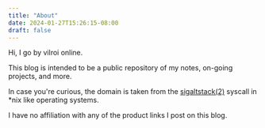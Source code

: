 ```yaml
---
title: "About"
date: 2024-01-27T15:26:15-08:00
draft: false
---
```


Hi, I go by vilroi online.

This blog is intended to be a public repository of my notes, on-going projects, and more.

In case you're curious, the domain is taken from the [sigaltstack(2)](https://www.man7.org/linux/man-pages/man2/sigaltstack.2.html) syscall in \*nix like operating systems.

I have no affiliation with any of the product links I post on this blog.

